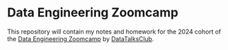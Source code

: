 # Data Engineering Zoomcamp

This repository will contain my notes and homework for the 2024 cohort of the [Data Engineering Zoomcamp](https://github.com/DataTalksClub/data-engineering-zoomcamp) by [DataTalksClub](https://datatalks.club/).